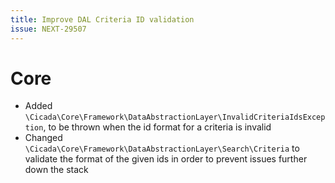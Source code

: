 ```yaml
---
title: Improve DAL Criteria ID validation
issue: NEXT-29507
---
```

# Core
* Added `\Cicada\Core\Framework\DataAbstractionLayer\InvalidCriteriaIdsException`, to be thrown when the id format for a criteria is invalid
* Changed `\Cicada\Core\Framework\DataAbstractionLayer\Search\Criteria` to validate the format of the given ids in order to prevent issues further down the stack
